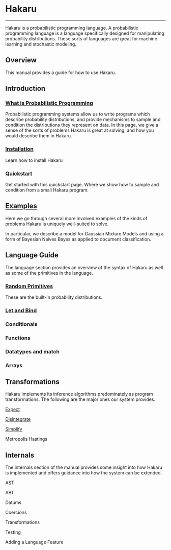 <h1 class="logo">Hakaru</h1>

----------------------------

Hakaru is a probabilistic programming language. A probabilistic programming
language is a language specifically designed for manipulating probability
distributions. These sorts of languages are great for machine learning and
stochastic modeling.

## Overview

This manual provides a guide for how to use Hakaru.

## Introduction

### [What is Probabilistic Programming](intro/probprog)

Probabilistic programming systems allow us to write programs which
describe probability distributions, and provide mechanisms to
sample and condition the distributions they represent on data. In
this page, we give a sense of the sorts of problems Hakaru is
great at solving, and how you would describe them in Hakaru.

### [Installation](intro/installation)

Learn how to install Hakaru

### [Quickstart](intro/quickstart)

Get started with this quickstart page. Where we show
how to sample and condition from a small Hakaru program.

## [Examples](examples)

Here we go through several more involved examples of the kinds of
problems Hakaru is uniquely well-suited to solve.

In particular, we describe a model for Gaussian Mixture Models and
using a form of Bayesian Naives Bayes as applied to document
classification.

## Language Guide

The language section provides an overview of the syntax of Hakaru as
well as some of the primitives in the language.

### [Random Primitives](/lang/rand)

These are the built-in probability distributions.

### [Let and Bind](/lang/letbind)

### Conditionals

### Functions

### Datatypes and match

### Arrays

## Transformations

Hakaru implements its inference algorithms predominately as
program transformations. The following are the major ones
our system provides.

[Expect](/transforms/expect)

[Disintegrate](/transforms/disintegrate)

[Simplify](/transforms/simplify)

Metropolis Hastings

## Internals

The internals section of the manual provides some insight into how
Hakaru is implemented and offers guidance into how the system can
be extended.

AST

ABT

Datums

Coercions

Transformations

Testing

Adding a Language Feature
